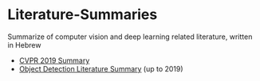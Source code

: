 # Literature-Summaries
Summarize of computer vision and deep learning related literature, written in Hebrew

* [CVPR 2019 Summary](https://github.com/moshes7/Literature-Summaries/blob/master/CVPR%202018%20Summary.pdf)
* [Object Detection Literature Summary](https://docs.google.com/document/d/14E05wMI0AzvExbg5_evkgMZRXAa87qdg6Pb6Iqsb7DI/edit?usp=sharing) (up to 2019)
